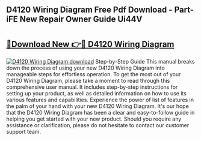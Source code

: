 ## D4120 Wiring Diagram Free Pdf Download - Part-iFE New Repair Owner Guide Ui44V

# <h2><a href="http://dflwir.blite.top/?on=D4120+Wiring+Diagram">🔗Download New 👉🔴 D4120 Wiring Diagram</a></h2>

[![D4120 Wiring Diagram download](https://i.imgur.com/lujVjoI.png)](http://dflwir.blite.top/?on=D4120+Wiring+Diagram)
Step-by-Step Guide This manual breaks down the process of using your new D4120 Wiring Diagram into manageable steps for effortless operation. To get the most out of your D4120 Wiring Diagram, please take a moment to read through this comprehensive user manual. It includes step-by-step instructions for setting up your product, as well as detailed information on how to use its various features and capabilities. Experience the power of list of features in the palm of your hand with your new D4120 Wiring Diagram. It's our hope that the D4120 Wiring Diagram has been a clear and easy-to-follow guide in helping you get started with your new product. Should you require any assistance or clarification, please do not hesitate to contact our customer support team.
